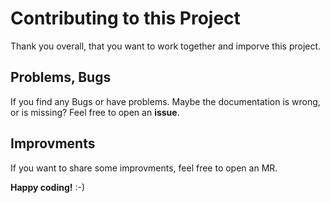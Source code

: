 # Contributing to this Project

Thank you overall, that you want to work together and imporve this project.

## Problems, Bugs

If you find any Bugs or have problems.
Maybe the documentation is wrong, or is missing?
Feel free to open an **issue**.

## Improvments

If you want to share some improvments, feel free to open an MR.

**Happy coding!** :-)